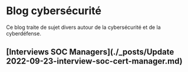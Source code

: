 # Blog cybersécurité

Ce blog traite de sujet divers autour de la cybersécurité et de la cyberdéfense.

## [Interviews SOC Managers](./_posts/Update 2022-09-23-interview-soc-cert-manager.md)
